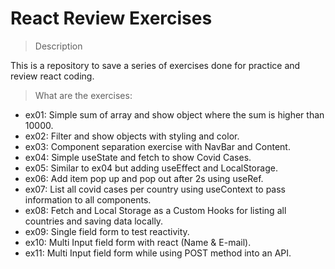 # React Review Exercises

> Description

This is a repository to save a series of exercises done for practice and review react coding.

> What are the exercises:

- ex01: Simple sum of array and show object where the sum is higher than 10000.
- ex02: Filter and show objects with styling and color.
- ex03: Component separation exercise with NavBar and Content.
- ex04: Simple useState and fetch to show Covid Cases.
- ex05: Similar to ex04 but adding useEffect and LocalStorage.
- ex06: Add item pop up and pop out after 2s using useRef.
- ex07: List all covid cases per country using useContext to pass information to all components.
- ex08: Fetch and Local Storage as a Custom Hooks for listing all countries and saving data locally.
- ex09: Single field form to test reactivity.
- ex10: Multi Input field form with react (Name & E-mail).
- ex11: Multi Input field form while using POST method into an API.
